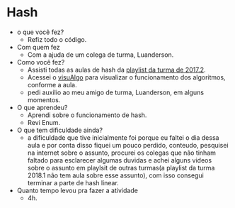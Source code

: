 # Hash

* o que você fez?
  * Refiz todo o código. 
* Com quem fez
  * Com a ajuda de um colega de turma, Luanderson. 
* Como você fez?
  * Assisti todas as aulas de hash da [playlist da turma de 2017.2](https://www.youtube.com/watch?v=ZKac_GvfplM&index=17&list=PLqwyjBSVOHRxkzSY361299008N6xdf_9s).
  * Acessei o [visuAlgo](https://visualgo.net/pt/hashtable) para visualizar o funcionamento dos algoritmos, conforme a aula.
  * pedi auxilio ao meu amigo de turma, Luanderson, em alguns momentos.
* O que aprendeu?
  * Aprendi sobre o funcionamento de hash.
  * Revi Enum.
* O que tem dificuldade ainda?
  * a dificuldade que tive inicialmente foi porque eu faltei o dia dessa aula e por conta disso fiquei um pouco perdido, conteudo, 
  pesquisei na internet sobre o assunto, procurei os colegas que não tinham faltado para esclarecer algumas duvidas e achei alguns 
  videos sobre o assunto em playlsit de outras turmas(a playlist da turma 2018.1 não tem aula sobre esse assunto), com isso consegui 
  terminar a parte de hash linear.
* Quanto tempo levou pra fazer a atividade
  * 4h.
